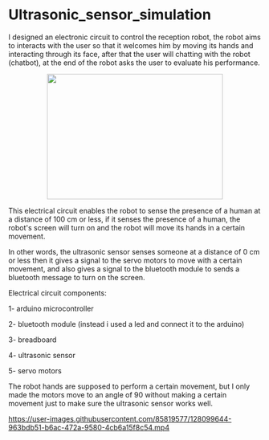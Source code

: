 # Ultrasonic_sensor_simulation


I designed an electronic circuit to control the reception robot, the robot aims to interacts with the user so that it welcomes him by moving its hands and interacting through its face, after that the user will chatting with the robot (chatbot), at the end of the robot asks the user to evaluate his performance.

<p align="center"><img src="https://user-images.githubusercontent.com/85819577/127908850-3deb6aae-aef2-4c32-b79a-c398627af06c.png" width="350" height="250" /></p>


This electrical circuit enables the robot to sense the presence of a human at a distance of 100 cm or less, if it senses the presence of a human, the robot's screen will turn on and the robot will move its hands in a certain movement.

In other words, the ultrasonic sensor senses someone at a distance of 0 cm or less then it gives a signal to the servo motors to move with a certain movement, and also gives a signal to the bluetooth module to sends a bluetooth message to turn on the screen.

Electrical circuit components:

1- arduino microcontroller

2- bluetooth module (instead i used a led and connect it to the arduino)

3- breadboard

4- ultrasonic sensor

5- servo motors

The robot hands are supposed to perform a certain movement, but I only made the motors move to an angle of 90 without making a certain movement just to make sure the ultrasonic sensor works well.



https://user-images.githubusercontent.com/85819577/128099644-963bdb51-b6ac-472a-9580-4cb6a15f8c54.mp4





